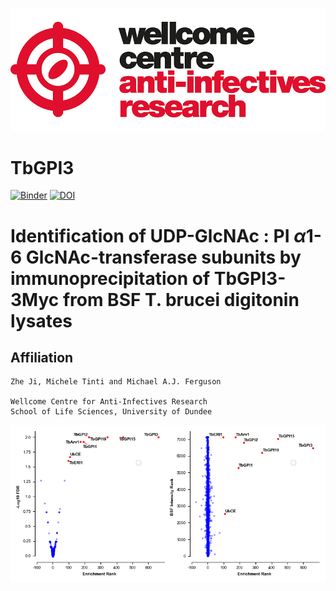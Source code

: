 ![title](https://github.com/mtinti/TbGPI3/blob/master/static/wcar.png)
# TbGPI3

[![Binder](https://mybinder.org/badge_logo.svg)](https://mybinder.org/v2/gh/mtinti/TbGPI3/HEAD?filepath=make_figure.ipynb)
[![DOI](https://zenodo.org/badge/319365594.svg)](https://zenodo.org/badge/latestdoi/319365594)


# Identification of UDP-GlcNAc : PI $\alpha$1-6 GlcNAc-transferase subunits by immunoprecipitation of TbGPI3-3Myc from BSF T. brucei digitonin lysates 

## Affiliation
    Zhe Ji, Michele Tinti and Michael A.J. Ferguson

    Wellcome Centre for Anti-Infectives Research
    School of Life Sciences, University of Dundee
    
![title](https://github.com/mtinti/TbGPI3/blob/master/Fig2.png)
